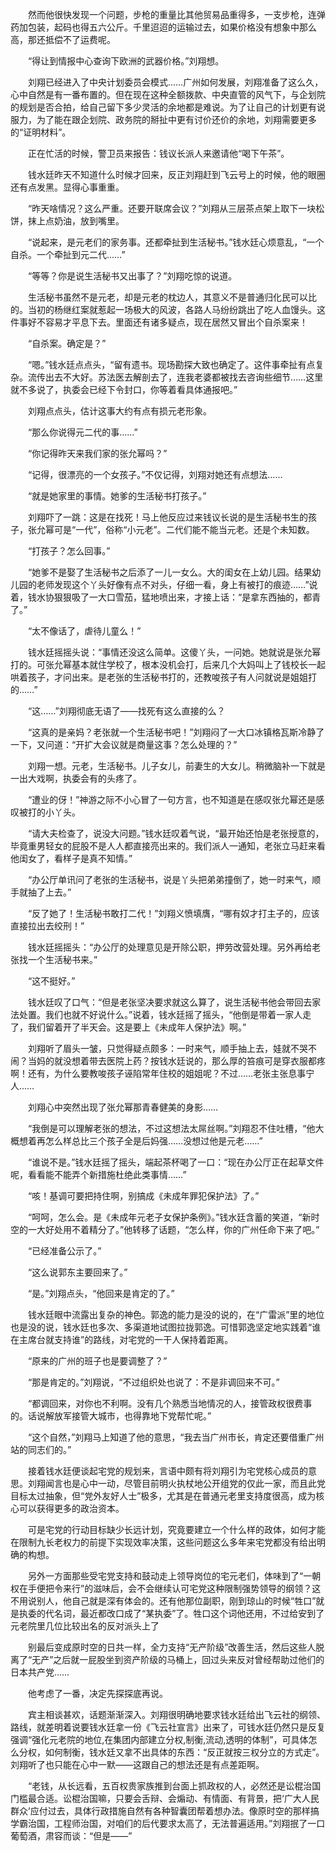 　　然而他很快发现一个问题，步枪的重量比其他贸易品重得多，一支步枪，连弹药加包装，起码也得五六公斤。千里迢迢的运输过去，如果价格没有想象中那么高，那还抵偿不了运费呢。

　　“得让到情报中心查询下欧洲的武器价格。”刘翔想。

　　刘翔已经进入了中央计划委员会模式……广州如何发展，刘翔准备了这么久，心中自然是有一番布置的。但在现在这种全额拨款、中央直管的风气下，与企划院的规划是否合拍，给自己留下多少灵活的余地都是难说。为了让自己的计划更有说服力，为了能在跟企划院、政务院的掰扯中更有讨价还价的余地，刘翔需要更多的“证明材料”。

　　正在忙活的时候，警卫员来报告：钱议长派人来邀请他“喝下午茶”。

　　钱水廷昨天不知道什么时候才回来，反正刘翔赶到飞云号上的时候，他的眼圈还有点发黑。显得心事重重。

　　“昨天啥情况？这么严重。还要开联席会议？”刘翔从三层茶点架上取下一块松饼，抹上点奶油，放到嘴里。

　　“说起来，是元老们的家务事。还都牵扯到生活秘书。”钱水廷心烦意乱，“一个自杀。一个牵扯到元二代……”

　　“等等？你是说生活秘书又出事了？”刘翔吃惊的说道。

　　生活秘书虽然不是元老，却是元老的枕边人，其意义不是普通归化民可以比的。当初的杨继红案就惹起一场极大的风波，各路人马纷纷跳出了吃人血馒头。这件事好不容易才平息下去。里面还有诸多疑点，现在居然又冒出个自杀案来！

　　“自杀案。确定是？”

　　“嗯。”钱水廷点点头，“留有遗书。现场勘探大致也确定了。这件事牵扯有点复杂。流传出去不大好。苏法医去解剖去了，连我老婆都被找去咨询些细节……这里就不多说了，执委会已经下令封口，你等着看具体通报吧。”

　　刘翔点点头，估计这事大约有点有损元老形象。

　　“那么你说得元二代的事……”

　　“你记得昨天来我们家的张允幂吗？”

　　“记得，很漂亮的一个女孩子。”不仅记得，刘翔对她还有点想法……

　　“就是她家里的事情。她爹的生活秘书打孩子。”

　　刘翔吓了一跳：这是在找死！马上他反应过来钱议长说的是生活秘书生的孩子，张允幂可是“一代”，俗称“小元老”。二代们能不能当元老。还是个未知数。

　　“打孩子？怎么回事。”

　　“她爹不是娶了生活秘书之后添了一儿一女么。大的闺女在上幼儿园。结果幼儿园的老师发现这个丫头好像有点不对头，仔细一看，身上有被打的痕迹……”说着，钱水协狠狠吸了一大口雪茄，猛地喷出来，才接上话：“是拿东西抽的，都青了。”

　　“太不像话了，虐待儿童么！”

　　钱水廷摇摇头说：“事情还没这么简单。这傻丫头，一问她。她就说是张允幂打的。可张允幂基本就住学校了，根本没机会打，后来几个大妈叫上了钱校长一起哄着孩子，才问出来。是老张的生活秘书打的，还教唆孩子有人问就说是姐姐打的……”

　　“这……”刘翔彻底无语了――找死有这么直接的么？

　　“这真的是亲妈？老张就一个生活秘书吧！”刘翔闷了一大口冰镇格瓦斯冷静了一下，又问道：“开扩大会议就是商量这事？怎么处理的？”

　　刘翔一想。元老，生活秘书。儿子女儿，前妻生的大女儿。稍微脑补一下就是一出大戏啊，执委会有的头疼了。

　　“遭业的伢！”神游之际不小心冒了一句方言，也不知道是在感叹张允幂还是感叹被打的小丫头。

　　“请大夫检查了，说没大问题。”钱水廷叹着气说，“最开始还怕是老张授意的，毕竟重男轻女的屁股不是人人都直接亮出来的。我们派人一通知，老张立马赶来看他闺女了，看样子是真不知情。”

　　“办公厅单讯问了老张的生活秘书，说是丫头把弟弟撞倒了，她一时来气，顺手就抽了上去。”

　　“反了她了！生活秘书敢打二代！”刘翔义愤填膺，“哪有奴才打主子的，应该直接拉出去绞刑！”

　　钱水廷摇摇头：“办公厅的处理意见是开除公职，押劳改营处理。另外再给老张找一个生活秘书来。”

　　“这不挺好。”

　　钱水廷叹了口气：“但是老张坚决要求就这么算了，说生活秘书他会带回去家法处置。我们也就不好说什么。”说着，钱水廷摇了摇头，“他倒是带着一家人走了，我们留着开了半天会。这是要上《未成年人保护法》啊。”

　　刘翔听了眉头一皱，只觉得疑点颇多：一时来气，顺手抽上去，娃就不哭不闹？当妈的就没想着带去医院上药？按钱水廷说的，那么厚的笞痕可是穿衣服都疼啊！还有，为什么要教唆孩子诬陷常年住校的姐姐呢？不过……老张主张息事宁人……

　　刘翔心中突然出现了张允幂那青春健美的身影……

　　“我倒是可以理解老张的想法，不过这想法太屌丝啊。”刘翔忍不住吐槽，“他大概想着再怎么样总比三个孩子全是后妈强……没想过他是元老……”

　　“谁说不是。”钱水廷摇了摇头，端起茶杯喝了一口：“现在办公厅正在起草文件呢，看看能不能弄个新措施杜绝此类事情……”

　　“咳！基调可要把持住啊，别搞成《未成年罪犯保护法》了。”

　　“呵呵，怎么会。是《未成年元老子女保护条例》。”钱水廷含蓄的笑道，“新时空的一大好处用不着精分了。”他转移了话题，“怎么样，你的广州任命下来了吧。”

　　“已经准备公示了。”

　　“这么说郭东主要回来了。”

　　“是。”刘翔点头，“他回来是肯定的了。”

　　钱水廷眼中流露出复杂的神色。郭逸的能力是没的说的，在“广雷派”里的地位也是没的说，钱水廷也多次、多渠道地试图拉拢郭逸。可惜郭逸坚定地实践着“谁在主席台就支持谁”的路线，对宅党的一干人保持着距离。

　　“原来的广州的班子也是要调整了？”

　　“那是肯定的。”刘翔说，“不过组织处也说了：不是非调回来不可。”

　　“都调回来，对你也不利啊。没有几个熟悉当地情况的人，接管政权很费事的。话说解放军接管大城市，也得靠地下党帮忙呢。”

　　“这个自然，”刘翔马上知道了他的意思，“我去当广州市长，肯定还要借重广州站的同志们的。”

　　接着钱水廷便谈起宅党的规划来，言语中颇有将刘翔引为宅党核心成员的意思。刘翔闻言也是心中一动，尽管目前明火执杖地公开组党的仅此一家，而且此党目标太过抽象，但“党外友好人士”极多，尤其是在普通元老里支持度很高，成为核心可以获得更多的政治资本。

　　可是宅党的行动目标缺少长远计划，究竟要建立一个什么样的政体，如何才能在限制九长老权力的前提下实现效率决策，这些问题这么多年来宅党都没有给出明确的构想。

　　另外一方面那些受宅党支持和鼓动走上领导岗位的宅元老们，体味到了“一朝权在手便把令来行”的滋味后，会不会继续认可宅党这种限制强势领导的纲领？这不用说别人，他自己就是深有体会的。还有他那位副职，刚到琼山的时候“牲口”就是执委的代名词，最近都改口成了“某执委”了。牲口这个词他还用，不过给安到了元老院里几位比较出名的反对派头上了

　　别最后变成原时空的日共一样，全力支持“无产阶级”改善生活，然后这些人脱离了“无产”之后就一屁股坐到资产阶级的马桶上，回过头来反对曾经帮助过他们的日本共产党……

　　他考虑了一番，决定先探探底再说。

　　宾主相谈甚欢，话题渐渐深入。刘翔很明确地要求钱水廷给出飞云社的纲领、路线，就差明着说要钱水廷拿一份《飞云社宣言》出来了，可钱水廷仍然只是反复强调“强化元老院的地位,在集团内部建立分权,制衡,流动,透明的体制”，可具体怎么分权，如何制衡，钱水廷又拿不出具体的东西：“反正就按三权分立的方式走”。刘翔听了也只能在心中一默――这跟自己的想法还是有点差距啊。

　　“老钱，从长远看，五百权贵家族推到台面上抓政权的人，必然还是讼棍治国门槛最合适。讼棍治国嘛，只要会舌辩、会煽动、有情面、有背景，把‘广大人民群众’应付过去，具体行政措施自然有各种智囊团帮着想办法。像原时空的那样搞学霸治国，工程师治国，对咱们的后代要求太高了，无法普遍适用。”刘翔抿了一口葡萄酒，肃容而谈：“但是――”
